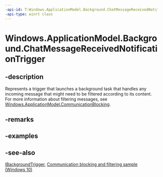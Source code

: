 ```yaml
---
-api-id: T:Windows.ApplicationModel.Background.ChatMessageReceivedNotificationTrigger
-api-type: winrt class
---
```


<!-- Class syntax.
public class ChatMessageReceivedNotificationTrigger : Windows.ApplicationModel.Background.IBackgroundTrigger, Windows.ApplicationModel.Background.IChatMessageReceivedNotificationTrigger
-->

# Windows.ApplicationModel.Background.ChatMessageReceivedNotificationTrigger

## -description

Represents a trigger that launches a background task that handles any incoming message that might need to be filtered according to its content. For more information about filtering messages, see [Windows.ApplicationModel.CommunicationBlocking](../windows.applicationmodel.communicationblocking/windows_applicationmodel_communicationblocking.md).

## -remarks

## -examples

## -see-also

[IBackgroundTrigger](ibackgroundtrigger.md), [Communication blocking and filtering sample (Windows 10)](https://github.com/microsoft/Windows-universal-samples/tree/main/archived/CommunicationBlockAndFilter)
